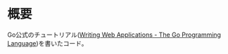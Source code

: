 # 概要
Go公式のチュートリアル([Writing Web Applications - The Go Programming Language](https://go.dev/doc/articles/wiki/))を書いたコード。